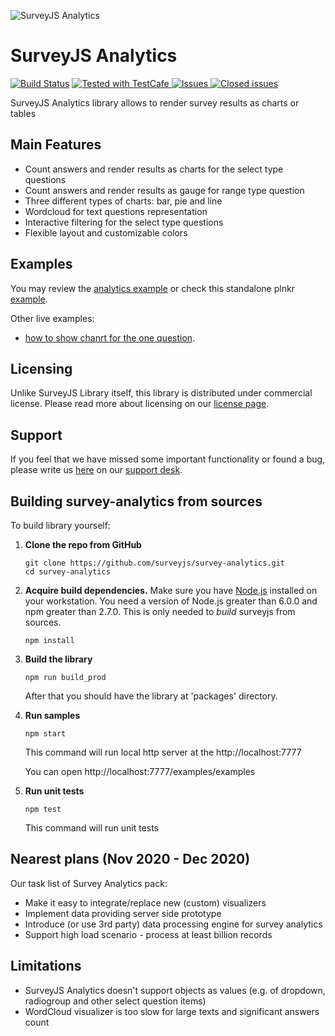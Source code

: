 ![SurveyJS Analytics](https://surveyjstest.azurewebsites.net/Content/Images/design/analytics/Monitor.png)

# SurveyJS Analytics


[![Build Status](https://dev.azure.com/SurveyJS/SurveyJS%20Integration%20Tests/_apis/build/status/SurveyJS%20Library?branchName=master)](https://dev.azure.com/SurveyJS/SurveyJS%20Integration%20Tests/_build/latest?definitionId=7&branchName=master)
<a href="https://github.com/DevExpress/testcafe">
<img alt="Tested with TestCafe" src="https://img.shields.io/badge/tested%20with-TestCafe-2fa4cf.svg">
</a>
<a href="https://github.com/surveyjs/survey-library/issues">
<img alt="Issues" src="https://img.shields.io/github/issues/surveyjs/survey-analytics.svg">
</a>
<a href="https://github.com/surveyjs/survey-library/issues?utf8=%E2%9C%93&q=is%3Aissue+is%3Aclosed+">
<img alt="Closed issues" src="https://img.shields.io/github/issues-closed/surveyjs/survey-analytics.svg">
</a>

SurveyJS Analytics library allows to render survey results as charts or tables

## Main Features

- Count answers and render results as charts for the select type questions
- Count answers and render results as gauge for range type question
- Three different types of charts: bar, pie and line
- Wordcloud for text questions representation
- Interactive filtering for the select type questions
- Flexible layout and customizable colors

## Examples

You may review the [analytics example](https://surveyjstest.azurewebsites.net/Examples/Library/?id=analytics-nps) or check this standalone plnkr [example](https://plnkr.co/edit/bCk64wdvOLShXkPyvGfk?p=preview).

Other live examples:

- [how to show chanrt for the one question](https://next.plnkr.co/edit/3yIIFnbcn8RMJQHY?preview).

## Licensing

Unlike SurveyJS Library itself, this library is distributed under commercial license. Please read more about licensing on our [license page](https://surveyjstest.azurewebsites.net/Licenses#Analytics).

## Support

If you feel that we have missed some important functionality or found a bug, please write us [here](https://github.com/surveyjs/survey-analytics/issues) on our [support desk](https://surveyjs.answerdesk.io/).

## Building survey-analytics from sources

To build library yourself:

1.  **Clone the repo from GitHub**

    ```
    git clone https://github.com/surveyjs/survey-analytics.git
    cd survey-analytics
    ```

2.  **Acquire build dependencies.** Make sure you have [Node.js](http://nodejs.org/) installed on your workstation. You need a version of Node.js greater than 6.0.0 and npm greater than 2.7.0. This is only needed to _build_ surveyjs from sources.

    ```
    npm install
    ```

3.  **Build the library**

    ```
    npm run build_prod
    ```

    After that you should have the library at 'packages' directory.

4.  **Run samples**

    ```
    npm start
    ```

    This command will run local http server at the http://localhost:7777

    You can open http://localhost:7777/examples/examples

5.  **Run unit tests**
    ```
    npm test
    ```
    This command will run unit tests

## Nearest plans (Nov 2020 - Dec 2020)

Our task list of Survey Analytics pack:

- Make it easy to integrate/replace new (custom) visualizers
- Implement data providing server side prototype
- Introduce (or use 3rd party) data processing engine for survey analytics
- Support high load scenario - process at least billion records

## Limitations

- SurveyJS Analytics doesn't support objects as values (e.g. of dropdown, radiogroup and other select question items)
- WordCloud visualizer is too slow for large texts and significant answers count
